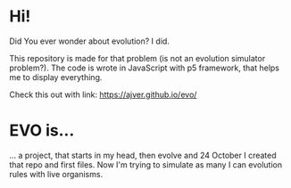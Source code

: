 # Hi!
Did You ever wonder about evolution? I did. 

This repository is made for that problem (is not an evolution simulator problem?).
The code is wrote in JavaScript with p5 framework, that helps me to display everything.

Check this out with link: 
https://ajver.github.io/evo/

# EVO is...
... a project, that starts in my head, then evolve and 24 October I created that repo and first files. Now I'm trying to simulate as many I can evolution rules with live organisms.
